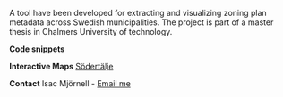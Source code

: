 A tool have been developed for extracting and visualizing zoning plan metadata across Swedish municipalities. 
The project is part of a master thesis in Chalmers University of technology.

**Code snippets**


**Interactive Maps**
[Södertälje](https://misac98.github.io/.../S%C3%B6dert%C3%A4lje.html)

**Contact**
Isac Mjörnell - [Email me](mailto:isac.mjornell@krook.tjader.se)
